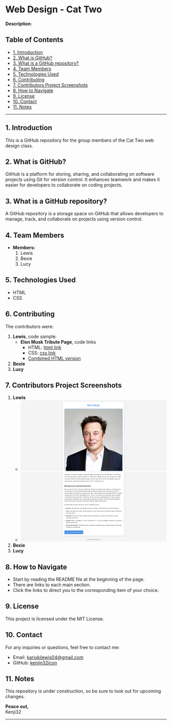 # Web Design - Cat Two

**Description**:  

## Table of Contents
- [1. Introduction](#1-introduction)
- [2. What is GitHub?](#2-what-is-github)
- [3. What is a GitHub repository?](#3-what-is-a-github-repository)
- [4. Team Members](#4-team-members)
- [5. Technologies Used](#5-technologies-used)
- [6. Contributing](#6-contributing)
- [7. Contributors Project Screenshots](#7-contributors-project-screenshots)
- [8. How to Navigate](#8-how-to-navigate)
- [9. License](#9-license)
- [10. Contact](#10-contact)
- [11. Notes](#11-notes)

---

## 1. Introduction
This is a GitHub repository for the group members of the Cat Two web design class.

## 2. What is GitHub?
GitHub is a platform for storing, sharing, and collaborating on software projects using Git for version control. It enhances teamwork and makes it easier for developers to collaborate on coding projects.

## 3. What is a GitHub repository?
A GitHub repository is a storage space on GitHub that allows developers to manage, track, and collaborate on projects using version control.

## 4. Team Members
- **Members:**
   1. Lewis
   2. Bexie
   3. Lucy

## 5. Technologies Used
- HTML
- CSS

## 6. Contributing
The contributors were:
1. **Lewis**, code sample:
   - **Elon Musk Tribute Page**, code links
      - HTML: [html link](https://github.com/kenjin32icon/Web-Design-cat-two/blob/f4e5cd1f32037f09eb7c4524f06d9af01ce179c5/WEB%20DESIGN%20CAT%202%20/Lewis%20/First%20draft%20/Elon%20musk%20tribute%20page/index.html)
      - CSS: [css link](https://github.com/kenjin32icon/Web-Design-cat-two/blob/f4e5cd1f32037f09eb7c4524f06d9af01ce179c5/WEB%20DESIGN%20CAT%202%20/Lewis%20/First%20draft%20/Elon%20musk%20tribute%20page/styles.css)
      - [Combined HTML version](https://github.com/kenjin32icon/Web-Design-cat-two/blob/f4e5cd1f32037f09eb7c4524f06d9af01ce179c5/WEB%20DESIGN%20CAT%202%20/Lewis%20/First%20draft%20/Elon%20musk%20tribute%20page%20combined%20code/index.html)
2. **Bexie**
3. **Lucy**

## 7. Contributors Project Screenshots
1. **Lewis**
   - ![Top side Screenshot of the website](https://github.com/kenjin32icon/Web-Design-cat-two/blob/499142fa2bb006db525248b72074cc418700369a/Screenshot%20at%202025-01-23%2020-57-25.png)
   - ![Middle section with the bottom part Screenshot](https://github.com/kenjin32icon/Web-Design-cat-two/blob/f4e5cd1f32037f09eb7c4524f06d9af01ce179c5/WEB%20DESIGN%20CAT%202%20/Lewis%20/First%20draft%20/Tribute%20page%20images/Screenshot%20at%202025-01-23%2020-58-32.png)
2. **Bexie**
3. **Lucy**

## 8. How to Navigate
- Start by reading the README file at the beginning of the page.
- There are links to each main section.
- Click the links to direct you to the corresponding item of your choice.

## 9. License
This project is licensed under the MIT License.

## 10. Contact
For any inquiries or questions, feel free to contact me:
- Email: kariukilewis04@gmail.com
- GitHub: [kenjin32icon](https://github.com/kenjin32icon)

## 11. Notes
This repository is under construction, so be sure to look out for upcoming changes. 

**Peace out,**  
Kenji32

---
